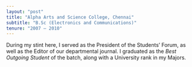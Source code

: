 ```yaml
---
layout: "post"
title: "Alpha Arts and Science College, Chennai"
subtitle: "B.Sc (Electronics and Communications)"
tenure: "2007 – 2010"
---
```


During my stint here, I served as the President of the Students’ Forum, as well as the Editor of our departmental journal. I graduated as the _Best Outgoing Student_ of the batch, along with a University rank in my Majors.
